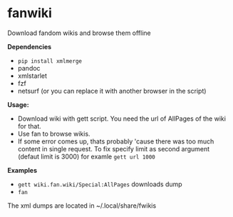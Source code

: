 # fanwiki

Download fandom wikis and browse them offline

**Dependencies**
+ `pip install xmlmerge`
+ pandoc
+ xmlstarlet
+ fzf
+ netsurf (or you can replace it with another browser in the script)

**Usage:**
- Download wiki with gett script. You need the url of AllPages of the wiki for that.
- Use fan to browse wikis.
- If some error comes up, thats probably 'cause there was too much content in single request. To fix specify limit as second argument (defaut limit is 3000) for examle `gett url 1000`

**Examples**
+ `gett wiki.fan.wiki/Special:AllPages` downloads dump
+ `fan` 

The xml dumps are located in ~/.local/share/fwikis
